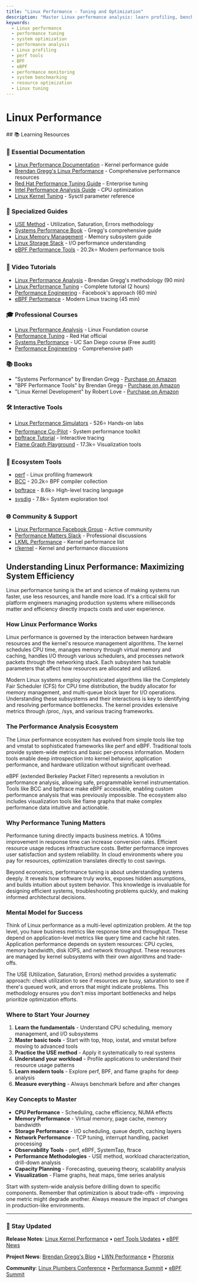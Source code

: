 ```yaml
---
title: "Linux Performance - Tuning and Optimization"
description: "Master Linux performance analysis: learn profiling, benchmarking, system tuning, and optimization techniques with perf, BPF, and monitoring tools for production systems."
keywords:
  - Linux performance
  - performance tuning
  - system optimization
  - performance analysis
  - Linux profiling
  - perf tools
  - BPF
  - eBPF
  - performance monitoring
  - system benchmarking
  - resource optimization
  - Linux tuning
---
```


# Linux Performance

<GitHubButtons />
## 📚 Learning Resources

### 📖 Essential Documentation
- [Linux Performance Documentation](https://www.kernel.org/doc/html/latest/admin-guide/perf/index.html) - Kernel performance guide
- [Brendan Gregg's Linux Performance](https://www.brendangregg.com/linuxperf.html) - Comprehensive performance resources
- [Red Hat Performance Tuning Guide](https://access.redhat.com/documentation/en-us/red_hat_enterprise_linux/8/html/monitoring_and_managing_system_status_and_performance/index) - Enterprise tuning
- [Intel Performance Analysis Guide](https://www.intel.com/content/www/us/en/developer/articles/technical/performance-analysis-guide.html) - CPU optimization
- [Linux Kernel Tuning](https://www.kernel.org/doc/Documentation/sysctl/) - Sysctl parameter reference

### 📝 Specialized Guides
- [USE Method](https://www.brendangregg.com/usemethod.html) - Utilization, Saturation, Errors methodology
- [Systems Performance Book](https://www.brendangregg.com/systems-performance-2nd-edition-book.html) - Gregg's comprehensive guide
- [Linux Memory Management](https://www.kernel.org/doc/html/latest/admin-guide/mm/index.html) - Memory subsystem guide
- [Linux Storage Stack](https://www.thomas-krenn.com/en/wiki/Linux_Storage_Stack_Diagram) - I/O performance understanding
- [eBPF Performance Tools](https://github.com/iovisor/bcc) - 20.2k⭐ Modern performance tools

### 🎥 Video Tutorials
- [Linux Performance Analysis](https://www.youtube.com/watch?v=FJW8nGV4jxY) - Brendan Gregg's methodology (90 min)
- [Linux Performance Tuning](https://www.youtube.com/watch?v=fhBHvsi0Ql0) - Complete tutorial (2 hours)
- [Performance Engineering](https://www.youtube.com/watch?v=LG5YW0ASVgY) - Facebook's approach (60 min)
- [eBPF Performance](https://www.youtube.com/watch?v=3gIJQTX0qks) - Modern Linux tracing (45 min)

### 🎓 Professional Courses
- [Linux Performance Analysis](https://training.linuxfoundation.org/training/linux-performance-analysis-lfs465/) - Linux Foundation course
- [Performance Tuning](https://www.redhat.com/en/services/training/rh442-red-hat-enterprise-linux-performance-tuning) - Red Hat official
- [Systems Performance](https://www.coursera.org/learn/systems-performance) - UC San Diego course (Free audit)
- [Performance Engineering](https://www.pluralsight.com/paths/performance-engineering) - Comprehensive path

### 📚 Books
- "Systems Performance" by Brendan Gregg - [Purchase on Amazon](https://www.amazon.com/dp/0136820158)
- "BPF Performance Tools" by Brendan Gregg - [Purchase on Amazon](https://www.amazon.com/dp/0136554822)
- "Linux Kernel Development" by Robert Love - [Purchase on Amazon](https://www.amazon.com/dp/0672329468)

### 🛠️ Interactive Tools
- [Linux Performance Simulators](https://github.com/brendangregg/perf-labs) - 526⭐ Hands-on labs
- [Performance Co-Pilot](https://pcp.io/) - System performance toolkit
- [bpftrace Tutorial](https://github.com/iovisor/bpftrace/blob/master/docs/tutorial_one_liners.md) - Interactive tracing
- [Flame Graph Playground](https://github.com/brendangregg/FlameGraph) - 17.3k⭐ Visualization tools

### 🚀 Ecosystem Tools
- [perf](https://perf.wiki.kernel.org/index.php/Main_Page) - Linux profiling framework
- [BCC](https://github.com/iovisor/bcc) - 20.2k⭐ BPF compiler collection
- [bpftrace](https://github.com/iovisor/bpftrace) - 8.6k⭐ High-level tracing language
- [sysdig](https://github.com/draios/sysdig) - 7.8k⭐ System exploration tool

### 🌐 Community & Support
- [Linux Performance Facebook Group](https://www.facebook.com/groups/linuxperformance/) - Active community
- [Performance Matters Slack](https://performancematters.slack.com/) - Professional discussions
- [LKML Performance](https://lore.kernel.org/linux-perf-users/) - Kernel performance list
- [r/kernel](https://www.reddit.com/r/kernel/) - Kernel and performance discussions

## Understanding Linux Performance: Maximizing System Efficiency

Linux performance tuning is the art and science of making systems run faster, use less resources, and handle more load. It's a critical skill for platform engineers managing production systems where milliseconds matter and efficiency directly impacts costs and user experience.

### How Linux Performance Works

Linux performance is governed by the interaction between hardware resources and the kernel's resource management algorithms. The kernel schedules CPU time, manages memory through virtual memory and caching, handles I/O through various schedulers, and processes network packets through the networking stack. Each subsystem has tunable parameters that affect how resources are allocated and utilized.

Modern Linux systems employ sophisticated algorithms like the Completely Fair Scheduler (CFS) for CPU time distribution, the buddy allocator for memory management, and multi-queue block layer for I/O operations. Understanding these subsystems and their interactions is key to identifying and resolving performance bottlenecks. The kernel provides extensive metrics through /proc, /sys, and various tracing frameworks.

### The Performance Analysis Ecosystem

The Linux performance ecosystem has evolved from simple tools like top and vmstat to sophisticated frameworks like perf and eBPF. Traditional tools provide system-wide metrics and basic per-process information. Modern tools enable deep introspection into kernel behavior, application performance, and hardware utilization without significant overhead.

eBPF (extended Berkeley Packet Filter) represents a revolution in performance analysis, allowing safe, programmable kernel instrumentation. Tools like BCC and bpftrace make eBPF accessible, enabling custom performance analysis that was previously impossible. The ecosystem also includes visualization tools like flame graphs that make complex performance data intuitive and actionable.

### Why Performance Tuning Matters

Performance tuning directly impacts business metrics. A 100ms improvement in response time can increase conversion rates. Efficient resource usage reduces infrastructure costs. Better performance improves user satisfaction and system reliability. In cloud environments where you pay for resources, optimization translates directly to cost savings.

Beyond economics, performance tuning is about understanding systems deeply. It reveals how software truly works, exposes hidden assumptions, and builds intuition about system behavior. This knowledge is invaluable for designing efficient systems, troubleshooting problems quickly, and making informed architectural decisions.

### Mental Model for Success

Think of Linux performance as a multi-level optimization problem. At the top level, you have business metrics like response time and throughput. These depend on application-level metrics like query time and cache hit rates. Application performance depends on system resources: CPU cycles, memory bandwidth, disk IOPS, and network throughput. These resources are managed by kernel subsystems with their own algorithms and trade-offs.

The USE (Utilization, Saturation, Errors) method provides a systematic approach: check utilization to see if resources are busy, saturation to see if there's queued work, and errors that might indicate problems. This methodology ensures you don't miss important bottlenecks and helps prioritize optimization efforts.

### Where to Start Your Journey

1. **Learn the fundamentals** - Understand CPU scheduling, memory management, and I/O subsystems
2. **Master basic tools** - Start with top, htop, iostat, and vmstat before moving to advanced tools
3. **Practice the USE method** - Apply it systematically to real systems
4. **Understand your workload** - Profile applications to understand their resource usage patterns
5. **Learn modern tools** - Explore perf, BPF, and flame graphs for deep analysis
6. **Measure everything** - Always benchmark before and after changes

### Key Concepts to Master

- **CPU Performance** - Scheduling, cache efficiency, NUMA effects
- **Memory Performance** - Virtual memory, page cache, memory bandwidth
- **Storage Performance** - I/O scheduling, queue depth, caching layers
- **Network Performance** - TCP tuning, interrupt handling, packet processing
- **Observability Tools** - perf, eBPF, SystemTap, ftrace
- **Performance Methodologies** - USE method, workload characterization, drill-down analysis
- **Capacity Planning** - Forecasting, queueing theory, scalability analysis
- **Visualization** - Flame graphs, heat maps, time series analysis

Start with system-wide analysis before drilling down to specific components. Remember that optimization is about trade-offs - improving one metric might degrade another. Always measure the impact of changes in production-like environments.

---

### 📡 Stay Updated

**Release Notes**: [Linux Kernel Performance](https://kernelnewbies.org/LinuxChanges) • [perf Tools Updates](https://perf.wiki.kernel.org/) • [eBPF News](https://ebpf.io/what-is-ebpf/)

**Project News**: [Brendan Gregg's Blog](https://www.brendangregg.com/blog/) • [LWN Performance](https://lwn.net/Kernel/Index/#Performance) • [Phoronix](https://www.phoronix.com/)

**Community**: [Linux Plumbers Conference](https://www.linuxplumbersconf.org/) • [Performance Summit](https://lpc.events/) • [eBPF Summit](https://ebpf.io/summit/)